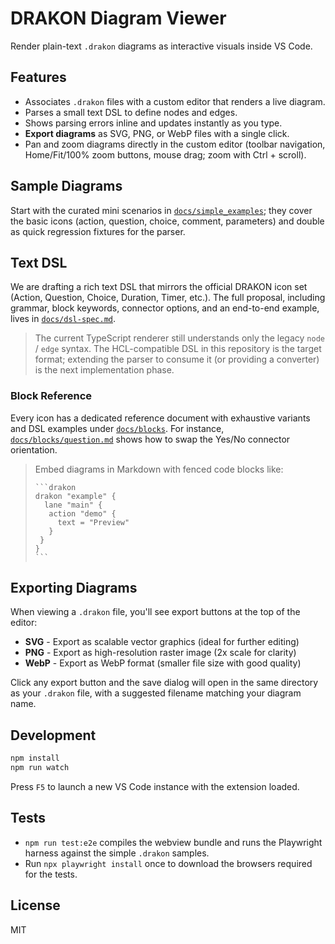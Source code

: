 # DRAKON Diagram Viewer

Render plain-text `.drakon` diagrams as interactive visuals inside VS Code.

## Features

- Associates `.drakon` files with a custom editor that renders a live diagram.
- Parses a small text DSL to define nodes and edges.
- Shows parsing errors inline and updates instantly as you type.
- **Export diagrams** as SVG, PNG, or WebP files with a single click.
- Pan and zoom diagrams directly in the custom editor (toolbar navigation, Home/Fit/100% zoom buttons, mouse drag; zoom with Ctrl + scroll).

## Sample Diagrams

Start with the curated mini scenarios in [`docs/simple_examples`](docs/simple_examples/README.md); they cover the basic icons (action, question, choice, comment, parameters) and double as quick regression fixtures for the parser.

## Text DSL

We are drafting a rich text DSL that mirrors the official DRAKON icon set (Action, Question, Choice, Duration, Timer, etc.). The full proposal, including grammar, block keywords, connector options, and an end-to-end example, lives in [`docs/dsl-spec.md`](docs/dsl-spec.md).

> The current TypeScript renderer still understands only the legacy `node` / `edge` syntax. The HCL-compatible DSL in this repository is the target format; extending the parser to consume it (or providing a converter) is the next implementation phase.

### Block Reference

Every icon has a dedicated reference document with exhaustive variants and DSL examples under [`docs/blocks`](docs/blocks). For instance, [`docs/blocks/question.md`](docs/blocks/question.md) shows how to swap the Yes/No connector orientation.

> Embed diagrams in Markdown with fenced code blocks like:
>
> ````
> ```drakon
> drakon "example" {
>   lane "main" {
>    action "demo" {
>      text = "Preview"
>    }
>  }
> }
> ```
> ````

## Exporting Diagrams

When viewing a `.drakon` file, you'll see export buttons at the top of the editor:

- **SVG** - Export as scalable vector graphics (ideal for further editing)
- **PNG** - Export as high-resolution raster image (2x scale for clarity)
- **WebP** - Export as WebP format (smaller file size with good quality)

Click any export button and the save dialog will open in the same directory as your `.drakon` file, with a suggested filename matching your diagram name.

## Development

```bash
npm install
npm run watch
```

Press `F5` to launch a new VS Code instance with the extension loaded.

## Tests

- `npm run test:e2e` compiles the webview bundle and runs the Playwright harness against the simple `.drakon` samples.
- Run `npx playwright install` once to download the browsers required for the tests.

## License

MIT
